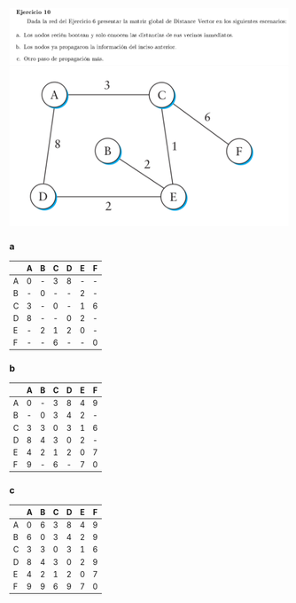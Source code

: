 ![](enunciado.png)
![](red-ej6.png)

### a

|   | A | B | C | D | E | F |
|---|---|---|---|---|---|---|
| A | 0 | - | 3 | 8 | - | - |
| B | - | 0 | - | - | 2 | - |
| C | 3 | - | 0 | - | 1 | 6 |
| D | 8 | - | - | 0 | 2 | - |
| E | - | 2 | 1 | 2 | 0 | - |
| F | - | - | 6 | - | - | 0 |

### b

|   | A | B | C | D | E | F |
|---|---|---|---|---|---|---|
| A | 0 | - | 3 | 8 | 4 | 9 |
| B | - | 0 | 3 | 4 | 2 | - |
| C | 3 | 3 | 0 | 3 | 1 | 6 |
| D | 8 | 4 | 3 | 0 | 2 | - |
| E | 4 | 2 | 1 | 2 | 0 | 7 |
| F | 9 | - | 6 | - | 7 | 0 |

### c

|   | A | B | C | D | E | F |
|---|---|---|---|---|---|---|
| A | 0 | 6 | 3 | 8 | 4 | 9 |
| B | 6 | 0 | 3 | 4 | 2 | 9 |
| C | 3 | 3 | 0 | 3 | 1 | 6 |
| D | 8 | 4 | 3 | 0 | 2 | 9 |
| E | 4 | 2 | 1 | 2 | 0 | 7 |
| F | 9 | 9 | 6 | 9 | 7 | 0 |

